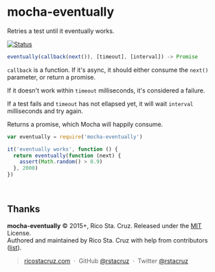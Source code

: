 # mocha-eventually

Retries a test until it eventually works.

[![Status](https://travis-ci.org/rstacruz/mocha-eventually.svg?branch=master)](https://travis-ci.org/rstacruz/mocha-eventually "See test builds")

```js
eventually(callback(next()), [timeout], [interval]) -> Promise
```

`callback` is a function. If it's async, it should either consume the `next()` parameter, or return a promise.

If it doesn't work within `timeout` milliseconds, it's considered a failure.

If a test fails and `timeout` has not ellapsed yet, it will wait `interval` milliseconds and try again.

Returns a promise, which Mocha will happily consume.

```js
var eventually = require('mocha-eventually')

it('eventually works', function () {
  return eventually(function (next) {
    assert(Math.random() > 0.9)
  }, 2000)
})
```

<br>

## Thanks

**mocha-eventually** © 2015+, Rico Sta. Cruz. Released under the [MIT] License.<br>
Authored and maintained by Rico Sta. Cruz with help from contributors ([list][contributors]).

> [ricostacruz.com](http://ricostacruz.com) &nbsp;&middot;&nbsp;
> GitHub [@rstacruz](https://github.com/rstacruz) &nbsp;&middot;&nbsp;
> Twitter [@rstacruz](https://twitter.com/rstacruz)

[MIT]: http://mit-license.org/
[contributors]: http://github.com/rstacruz/mocha-eventually/contributors
